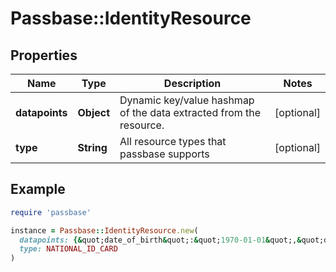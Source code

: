 # Passbase::IdentityResource

## Properties

| Name | Type | Description | Notes |
| ---- | ---- | ----------- | ----- |
| **datapoints** | **Object** | Dynamic key/value hashmap of the data extracted from the resource.  | [optional] |
| **type** | **String** | All resource types that passbase supports | [optional] |

## Example

```ruby
require 'passbase'

instance = Passbase::IdentityResource.new(
  datapoints: {&quot;date_of_birth&quot;:&quot;1970-01-01&quot;,&quot;document_number&quot;:&quot;010101010101&quot;,&quot;first_names&quot;:&quot;Jessie&quot;,&quot;last_name&quot;:&quot;Smith&quot;},
  type: NATIONAL_ID_CARD
)
```

